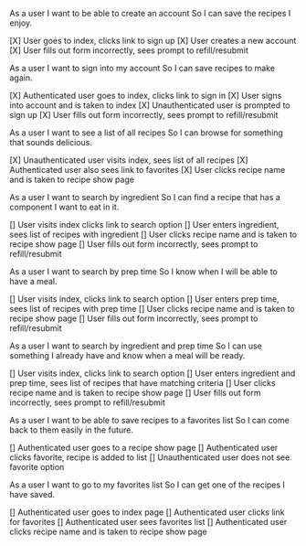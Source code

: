 As a user
I want to be able to create an account
So I can save the recipes I enjoy.

[X] User goes to index, clicks link to sign up
[X] User creates a new account
[X] User fills out form incorrectly, sees prompt to refill/resubmit


As a user
I want to sign into my account
So I can save recipes to make again.

[X] Authenticated user goes to index, clicks link to sign in
[X] User signs into account and is taken to index
[X] Unauthenticated user is prompted to sign up
[X] User fills out form incorrectly, sees prompt to refill/resubmit


As a user
I want to see a list of all recipes
So I can browse for something that sounds delicious.

[X] Unauthenticated user visits index, sees list of all recipes
[X] Authenticated user also sees link to favorites
[X] User clicks recipe name and is taken to recipe show page


As a user
I want to search by ingredient
So I can find a recipe that has a component I want to eat in it.

[] User visits index clicks link to search option
[] User enters ingredient, sees list of recipes with ingredient
[] User clicks recipe name and is taken to recipe show page
[] User fills out form incorrectly, sees prompt to refill/resubmit


As a user
I want to search by prep time
So I know when I will be able to have a meal.

[] User visits index, clicks link to search option
[] User enters prep time, sees list of recipes with prep time
[] User clicks recipe name and is taken to recipe show page
[] User fills out form incorrectly, sees prompt to refill/resubmit


As a user
I want to search by ingredient and prep time
So I can use something I already have and know when a meal will be ready.

[] User visits index, clicks link to search option
[] User enters ingredient and prep time, sees list of recipes that have matching criteria
[] User clicks recipe name and is taken to recipe show page
[] User fills out form incorrectly, sees prompt to refill/resubmit

As a user
I want to be able to save recipes to a favorites list
So I can come back to them easily in the future.

[] Authenticated user goes to a recipe show page
[] Authenticated user clicks favorite, recipe is added to list
[] Unauthenticated user does not see favorite option


As a user
I want to go to my favorites list
So I can get one of the recipes I have saved.

[] Authenticated user goes to index page
[] Authenticated user clicks link for favorites
[] Authenticated user sees favorites list
[] Authenticated user clicks recipe name and is taken to recipe show page
